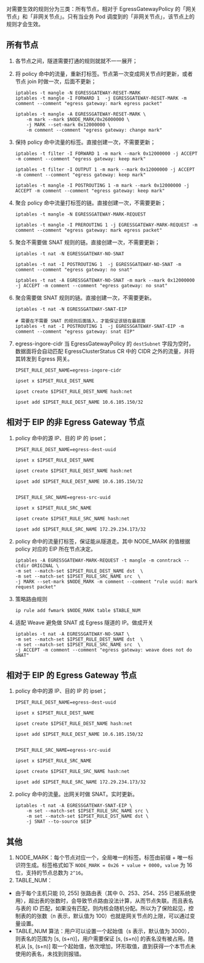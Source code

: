 对需要生效的规则分为三类：所有节点，相对于 EgressGatewayPolicy 的「网关节点」和「非网关节点」。只有当业务 Pod 调度到的「非网关节点」，该节点上的规则才会生效。

## 所有节点

1. 各节点之间，隧道需要打通的规则就就不一一展开；
2. 将 policy 命中的流量，重新打标签。节点第一次变成网关节点时更新，或者节点 join 时做一次，后面不更新；
   ```shell
   iptables -t mangle -N EGRESSGATEWAY-RESET-MARK
   iptables -t mangle -I FORWARD 1  -j EGRESSGATEWAY-RESET-MARK -m comment --comment "egress gateway: mark egress packet"
   
   iptables -t mangle -A EGRESSGATEWAY-RESET-MARK \
       -m mark --mark $NODE_MARK/0x26000000 \
       -j MARK --set-mark 0x12000000 \
       -m comment --comment "egress gateway: change mark"
   ```

3. 保持 policy 命中流量的标签。直接创建一次，不需要更新；
   ```shell
   iptables -t filter -I FORWARD 1 -m mark --mark 0x12000000 -j ACCEPT -m comment --comment "egress gateway: keep mark"

   iptables -t filter -I OUTPUT 1 -m mark --mark 0x12000000 -j ACCEPT -m comment --comment "egress gateway: keep mark"

   iptables -t mangle -I POSTROUTING 1 -m mark --mark 0x12000000 -j ACCEPT -m comment --comment "egress gateway: keep mark"
   ```

4. 聚合 policy 命中流量打标签的链。直接创建一次，不需要更新；
   ```shell
   iptables -t mangle -N EGRESSGATEWAY-MARK-REQUEST

   iptables -t mangle -I PREROUTING 1 -j EGRESSGATEWAY-MARK-REQUEST -m comment --comment "egress gateway: mark egress packet"
   ```

5. 聚合不需要做 SNAT 规则的链。直接创建一次，不需要更新；
   ```shell
   iptables -t nat -N EGRESSGATEWAY-NO-SNAT

   iptables -t nat -I POSTROUTING 1  -j EGRESSGATEWAY-NO-SNAT -m comment --comment "egress gateway: no snat"
   
   iptables -t nat -A EGRESSGATEWAY-NO-SNAT -m mark --mark 0x12000000 -j ACCEPT -m comment --comment "egress gateway: no snat"
   ```

6. 聚合需要做 SNAT 规则的链。直接创建一次，不需要更新。
   ```shell
   iptables -t nat -N EGRESSGATEWAY-SNAT-EIP

   # 需要在不需要 SNAT 的规则后面插入，才能保证该链在最前面
   iptables -t nat -I POSTROUTING 1  -j EGRESSGATEWAY-SNAT-EIP -m comment --comment "egress gateway: snat EIP"
   ```

7. egress-ingore-cidr 当 EgressGatewayPolicy 的 `destSubnet` 字段为空时，数据面将会自动匹配 EgressClusterStatus CR 中的 CIDR 之外的流量，并将其转发到 Egress 网关。
    ```shell
   IPSET_RULE_DEST_NAME=egress-ingore-cidr

   ipset x $IPSET_RULE_DEST_NAME

   ipset create $IPSET_RULE_DEST_NAME hash:net

   ipset add $IPSET_RULE_DEST_NAME 10.6.105.150/32
   ```

## 相对于 EIP 的非 Egress Gateway 节点

1. policy 命中的源 IP、目的 IP 的 ipset；
   ```shell
   IPSET_RULE_DEST_NAME=egress-dest-uuid

   ipset x $IPSET_RULE_DEST_NAME

   ipset create $IPSET_RULE_DEST_NAME hash:net

   ipset add $IPSET_RULE_DEST_NAME 10.6.105.150/32

   
   IPSET_RULE_SRC_NAME=egress-src-uuid

   ipset x $IPSET_RULE_SRC_NAME

   ipset create $IPSET_RULE_SRC_NAME hash:net

   ipset add $IPSET_RULE_SRC_NAME 172.29.234.173/32
   ```

2. policy 命中的流量打标签，保证能从隧道走。其中 NODE_MARK 的值根据 policy 对应的 EIP 所在节点决定。
   ```shell
   iptables -A EGRESSGATEWAY-MARK-REQUEST -t mangle -m conntrack --ctdir ORIGINAL \
   -m set --match-set $IPSET_RULE_DEST_NAME dst  \
   -m set --match-set $IPSET_RULE_SRC_NAME src  \
   -j MARK --set-mark $NODE_MARK -m comment --comment "rule uuid: mark request packet"
   ```

3. 策略路由规则
   ```shell
   ip rule add fwmark $NODE_MARK table $TABLE_NUM
   ```

4. 适配 Weave 避免做 SNAT 成 Egress 隧道的 IP。做成开关
   ```shell
   iptables -t nat -A EGRESSGATEWAY-NO-SNAT \
   -m set --match-set $IPSET_RULE_DEST_NAME dst  \
   -m set --match-set $IPSET_RULE_SRC_NAME src  \
   -j ACCEPT -m comment --comment "egress gateway: weave does not do SNAT"
   ```

## 相对于 EIP 的 Egress Gateway 节点
1. policy 命中的源 IP、目的 IP 的 ipset；
   ```shell
   IPSET_RULE_DEST_NAME=egress-dest-uuid

   ipset x $IPSET_RULE_DEST_NAME

   ipset create $IPSET_RULE_DEST_NAME hash:net

   ipset add $IPSET_RULE_DEST_NAME 10.6.105.150/32
   

   IPSET_RULE_SRC_NAME=egress-src-uuid

   ipset x $IPSET_RULE_SRC_NAME

   ipset create $IPSET_RULE_SRC_NAME hash:net

   ipset add $IPSET_RULE_SRC_NAME 172.29.234.173/32
   ```

2. policy 命中的流量。出网关时做 SNAT。实时更新。
   ```shell
   iptables -t nat -A EGRESSGATEWAY-SNAT-EIP \
       -m set --match-set $IPSET_RULE_SRC_NAME src \
       -m set --match-set $IPSET_RULE_DST_NAME dst \
       -j SNAT --to-source $EIP
   ```

## 其他
1. NODE_MARK：每个节点对应一个，全局唯一的标签。标签由前缀 + 唯一标识符生成。标签格式如下 `NODE_MARK = 0x26 + value + 0000`，`value` 为 16 位，支持的节点总数为 `2^16`。
2. TABLE_NUM：
  * 由于每个主机只能 [0, 255] 张路由表（其中 0、253、254、255 已被系统使用），超出表的张数时，会导致节点路由没法计算，从而节点失联。而且表名与表的 ID 匹配，如果没有匹配，则内核会随机分配。所以为了保险起见，控制表的的张数（n 表示，默认值为 100）也就是网关节点的上限，可以通过变量设置。
  * TABLE_NUM 算法：用户可以设置一个起始值（s 表示，默认值为 3000），则表名的范围为 [s, (s+n)]，用户需要保证 [s, (s+n)] 的表名没有被占用。随机从 [s, (s+n)] 取一个起始值，依次增加，环形取值，直到获得一个本节点未使用的表名，未找到则报错。